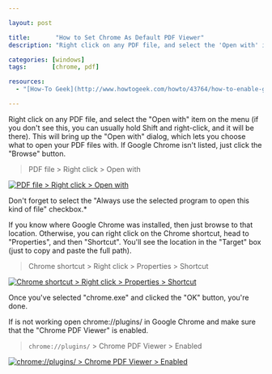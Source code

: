 ```yaml
---

layout: post

title:       "How to Set Chrome As Default PDF Viewer"
description: "Right click on any PDF file, and select the 'Open with' item on the menu."

categories: [windows]
tags:       [chrome, pdf]

resources:
  - "[How-To Geek](http://www.howtogeek.com/howto/43764/how-to-enable-google-chrome-as-your-default-pdf-reader-the-easy-way/)"

---
```



Right click on any PDF file, and select the "Open with" item on the menu (if you don't see this, you can usually hold Shift and right-click, and it will be there).
This will bring up the "Open with" dialog, which lets you choose what to open your PDF files with.
If Google Chrome isn't listed, just click the "Browse" button.

> PDF file > Right click > Open with

[![PDF file > Right click > Open with]({{site.images}}{{page.url}}open-with.png)]({{site.images}}{{page.url}}open-with.png)

Don't forget to select the "Always use the selected program to open this kind of file" checkbox.*

If you know where Google Chrome was installed, then just browse to that location.
Otherwise, you can right click on the Chrome shortcut, head to "Properties", and then "Shortcut".
You'll see the location in the "Target" box (just to copy and paste the full path).

> Chrome shortcut > Right click > Properties > Shortcut

[![Chrome shortcut > Right click > Properties > Shortcut]({{site.images}}{{page.url}}google-chrome-location.png)]({{site.images}}{{page.url}}google-chrome-location.png)

Once you've selected "chrome.exe" and clicked the "OK" button, you're done.

If is not working open <a>chrome://plugins/</a> in Google Chrome and make sure that the "Chrome PDF Viewer" is enabled.

> `chrome://plugins/` > Chrome PDF Viewer > Enabled

[![chrome://plugins/ > Chrome PDF Viewer > Enabled]({{site.images}}{{page.url}}google-chrome-pdf-view.png)]({{site.images}}{{page.url}}google-chrome-pdf-view.png)
